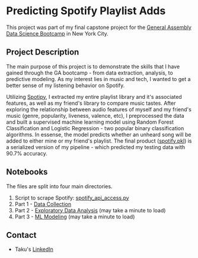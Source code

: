 # Predicting Spotify Playlist Adds
This project was part of my final capstone project for the [General Assembly Data Science Bootcamp](https://generalassemb.ly/education/data-science/new-york-city) in New York City. 

## Project Description
The main purpose of this project is to demonstrate the skills that I have gained through the GA bootcamp - from data extraction, analysis, to predictive modeling. As my interest lies in music and tech, I wanted to get a better sense of my listening behavior on Spotify. 

Utilizing [Spotipy](https://spotipy.readthedocs.io/en/2.9.0/), I extracted my entire playlist library and it's associated features, as well as my friend's library to compare music tastes. After exploring the relationship between audio features of myself and my friend's music (genre, popularity, liveness, valence, etc), I preprocessed the data and built a supervised machine learning model using Random Forest Classification and Logistic Regression - two popular binary classification algorithms. In essense, the model predicts whether an unheard song will be added to either mine or my friend's playlist. The final product ([spotify.pkl](https://github.com/taku-takamatsu/Predicting-Spotify-Playlist-Adds/blob/master/spotify.pkl)) is a serialized version of my pipeline - which predicted my testing data with 90.7% accuracy.

## Notebooks
The files are split into four main directories. 
1. Script to scrape Spotify: [spotify_api_access.py](https://github.com/taku-takamatsu/Predicting-Spotify-Playlist-Adds/blob/master/spotify_api_access.py)
2. Part 1 - [Data Collection](https://github.com/taku-takamatsu/Predicting-Spotify-Playlist-Adds/blob/master/Part%201%20-%20Data%20Collection.ipynb)
3. Part 2 - [Exploratory Data Analysis](https://github.com/taku-takamatsu/Predicting-Spotify-Playlist-Adds/blob/master/Part%202%20-%20Exploratory%20Data%20Analysis.ipynb) (may take a minute to load)
4. Part 3 - [ML Modeling](https://github.com/taku-takamatsu/Predicting-Spotify-Playlist-Adds/blob/master/Part%203%20-%20Modeling.ipynb) (may take a minute to load)

## Contact
* Taku's [LinkedIn](https://www.linkedin.com/in/taku-takamatsu/)
